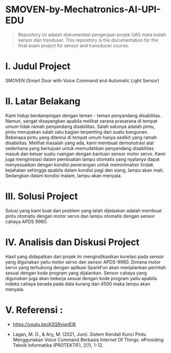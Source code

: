 # SMOVEN-by-Mechatronics-AI-UPI-EDU
>Repository ini adalah dokumentasi pengerjaan projek UAS mata kuliah sensor dan tranduser.
>This repository is the documentation for the final exam project for sensor and transducer course.

# I. Judul Project
SMOVEN (Smart Door with Voice Command and Automatic Light Sensor)

# II. Latar Belakang
Kami hidup berdampingan dengan teman - teman penyandang disabilitas. Namun, sangat disayangkan apabila melihat sarana prasarana di tempat umum tidak ramah penyandang disabilitas. Salah satunya adalah pintu, pintu merupakan salah satu bagian terpenting dari suatu bangunan. Beberapa pintu yang ditemui di tempat umum hanya sedikit yang ramah disabiiitas. Melihat masalah yang ada, kami membuat demonstrasi alat sederhana yang bertujuan untuk memudahkan penyandang disabilitas masuk dan keluar suatu ruangan dengan bantuan sensor motor servo. Kami juga menginisiasi dalam pembuatan lampu otomatis yang nyalanya dapat menyesuaikan dengan kondisi penerangan untuk meminimalisir tindak kejahatan sehingga apabila dalam kondisi pagi dan siang, lampu akan mati. Sedangkan dalam kondisi malam, lampu akan menyala.

# III. Solusi Project
Solusi yang kami buat dari problem yang telah dijelaskan adalah membuat pintu otomatis dengan motor servo dan lampu otomatis dengan sensor cahaya APDS 9960. 

# IV. Analisis dan Diskusi Project
  Hasil yang didapatkan dari projek ini mengindikasikan korelasi pada sensor yang digunakan yaitu motor servo dan sensor APDS-9960. Dimana motor servo yang terhubung dengan aplikasi SparkFun akan menjalankan perintah sesuai dengan kode program yang dijalankan. Sensor cahaya yang digunakan juga akan bekerja sesuai dengan kode program yaitu apabila indeks cahaya berada pada data kurang dari 4500 maka lampu akan menyala.

# V. Referensi :

- https://youtu.be/A3QRyixnEl8

- Lagan, M. D., & Ary, M. (2021, Juni). Sistem Kendali Kunci Pintu Menggunakan Voice Command Berbasis Internet Of Things. eProsiding Teknik Informatika (PROTEKTIF), 2(1), 1-12.
